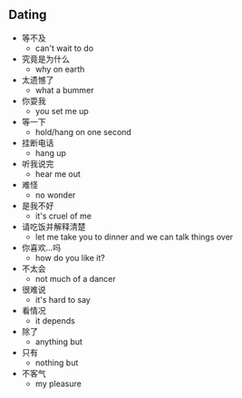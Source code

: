 ## Dating

* 等不及
  * can't wait to do
* 究竟是为什么
  * why on earth
* 太遗憾了
  * what a bummer
* 你耍我
  * you set me up
* 等一下
  * hold/hang on one second
* 挂断电话
  * hang up
* 听我说完
  * hear me out
* 难怪
  * no wonder
* 是我不好
  * it's cruel of me
* 请吃饭并解释清楚
  * let me take you to dinner and we can talk things over
* 你喜欢...吗
  * how do you like it?
* 不太会
  * not much of a dancer
* 很难说
  * it's hard to say
* 看情况
  * it depends
* 除了
  * anything but
* 只有
  * nothing but
* 不客气
  * my pleasure
